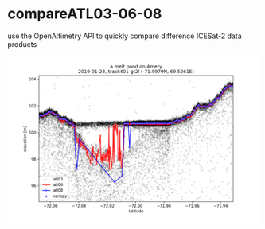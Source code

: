 # compareATL03-06-08
use the OpenAltimetry API to quickly compare difference ICESat-2 data products

![an example output](/figs/atl-03-06-08_2019-01-23_track401_beamgt2l_-72.00N69.53E.png)
